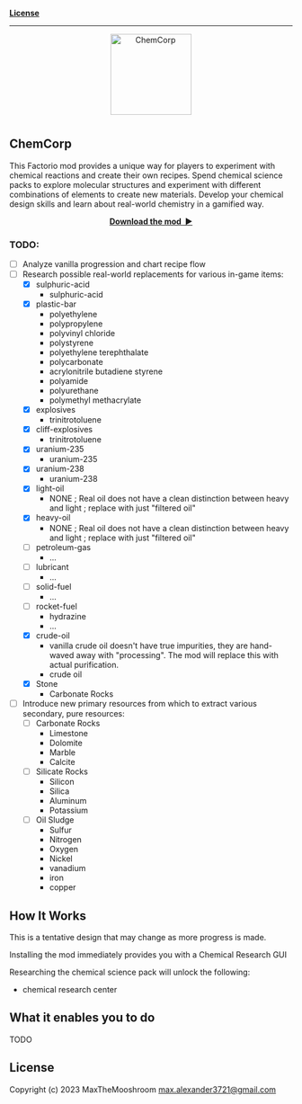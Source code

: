 **[License](#license)**

---

<p align="center">
  <img
    width="144"
    src="thumbnail.png"
    alt="ChemCorp"
  />
</p>

<p align="center">
  <a href="https://github.com/MaxTheMooshroom/ChemCorp/tags">
  </a>
  <a href="https://github.com/MaxTheMooshroom/ChemCorp/stargazers">
  </a>
</p>

<h1></h1>

<!-- Put your "fancy" image/video here -->
<!-- <img
  src=""
  align="right"
/> -->

ChemCorp
-----------------------

This Factorio mod provides a unique way for players to experiment with chemical reactions and create their own recipes. Spend chemical science packs to explore molecular structures and experiment with different combinations of elements to create new materials. Develop your chemical design skills and learn about real-world chemistry in a gamified way.

<p align="center">
  <a href="#"><strong>Download the mod&nbsp;&nbsp;▶</strong></a>
</p>

### TODO:
- [ ] Analyze vanilla progression and chart recipe flow
- [ ] Research possible real-world replacements for various in-game items:
  - [X] sulphuric-acid
    -  sulphuric-acid
  - [X] plastic-bar
    - polyethylene
    - polypropylene
    - polyvinyl chloride
    - polystyrene
    - polyethylene terephthalate
    - polycarbonate
    - acrylonitrile butadiene styrene
    - polyamide
    - polyurethane
    - polymethyl methacrylate
  - [X] explosives
    - trinitrotoluene
  - [X] cliff-explosives
    - trinitrotoluene
  - [X] uranium-235
    - uranium-235
  - [X] uranium-238
    - uranium-238
  - [X] light-oil
    - NONE ; Real oil does not have a clean distinction between heavy and light ; replace with just "filtered oil"
  - [X] heavy-oil
    - NONE ; Real oil does not have a clean distinction between heavy and light ; replace with just "filtered oil"
  - [ ] petroleum-gas
    - ...
  - [ ] lubricant
    - ...
  - [ ] solid-fuel
    - ...
  - [ ] rocket-fuel
    - hydrazine
    - ...
  - [X] crude-oil
    - vanilla crude oil doesn't have true impurities, they are hand-waved away with "processing". The mod will replace this with actual purification.
    - crude oil
  - [X] Stone
    - Carbonate Rocks
- [ ] Introduce new primary resources from which to extract various secondary, pure resources:
  - [ ] Carbonate Rocks
    - Limestone
    - Dolomite
    - Marble
    - Calcite
  - [ ] Silicate Rocks
    - Silicon
    - Silica
    - Aluminum
    - Potassium
  - [ ] Oil Sludge
    - Sulfur
    - Nitrogen
    - Oxygen
    - Nickel
    - vanadium
    - iron
    - copper

How It Works
-----------------------

This is a tentative design that may change as more progress is made.

Installing the mod immediately provides you with a Chemical Research GUI

Researching the chemical science pack will unlock the following:
- chemical research center


What it enables you to do
-------------------------
TODO

License
-------

Copyright (c) 2023 MaxTheMooshroom <max.alexander3721@gmail.com>

[factorio-mod-luacheck]: https://github.com/Roang-zero1/factorio-mod-luacheck
[EmmyLua-Annotations]: https://github.com/sumneko/lua-language-server/wiki/EmmyLua-Annotations
